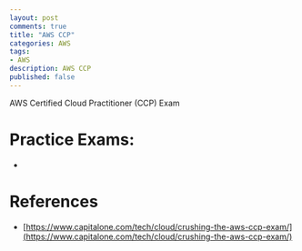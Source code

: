 ```yaml
---
layout: post
comments: true
title: "AWS CCP"
categories: AWS
tags: 
- AWS
description: AWS CCP
published: false
---
```


AWS Certified Cloud Practitioner (CCP) Exam

Practice Exams: 
====
- []()

References
====
- [https://www.capitalone.com/tech/cloud/crushing-the-aws-ccp-exam/](https://www.capitalone.com/tech/cloud/crushing-the-aws-ccp-exam/) 